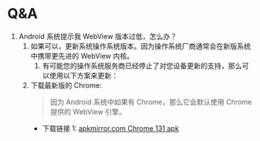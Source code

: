 # Q&A

1. Android 系统提示我 WebView 版本过低，怎么办？
   1. 如果可以，更新系统操作系统版本。因为操作系统厂商通常会在新版系统中携带更先进的 WebView 内核。
      1. 有可能您的操作系统服务商已经停止了对您设备更新的支持，那么可以使用以下方案来更新：
   1. 下载最新版的 Chrome:
      > 因为 Android 系统中如果有 Chrome，那么它会默认使用 Chrome 提供的 WebView 引擎。
      - 下载链接 1: [apkmirror.com Chrome 131 apk](https://www.apkmirror.com/apk/google-inc/chrome/chrome-131-0-6778-200-release/google-chrome-131-0-6778-200-3-android-apk-download/)
